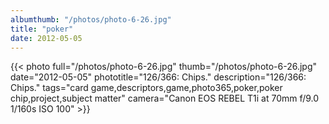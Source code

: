 ```yaml
---
albumthumb: "/photos/photo-6-26.jpg"
title: "poker"
date: 2012-05-05
---
```

{{< photo full="/photos/photo-6-26.jpg" thumb="/photos/photo-6-26.jpg" date="2012-05-05" phototitle="126/366: Chips." description="126/366: Chips." tags="card game,descriptors,game,photo365,poker,poker chip,project,subject matter" camera="Canon EOS REBEL T1i at 70mm f/9.0 1/160s ISO 100" >}}
